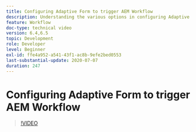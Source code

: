 ```yaml
---
title: Configuring Adaptive Form to trigger AEM Workflow
description: Understanding the various options in configuring Adaptive Form to trigger AEM Workflow
feature: Workflow
doc-type: technical video
version: 6.4,6.5
topic: Development
role: Developer
level: Beginner
exl-id: ffe4a952-a541-43f1-ac8b-9efe2bed0553
last-substantial-update: 2020-07-07
duration: 247
---
```

# Configuring Adaptive Form to trigger AEM Workflow


>[!VIDEO](https://video.tv.adobe.com/v/28316?quality=12&learn=on)
